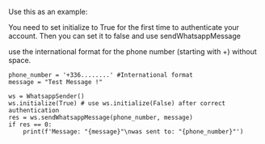 Use this as an example:

You need to set initialize to True for the first time to authenticate your account.
Then you can set it to false and use sendWhatsappMessage

use the international format for the phone number (starting with +)  without space.



    phone_number = '+336........' #International format
    message = "Test Message !"

    ws = WhatsappSender()
    ws.initialize(True) # use ws.initialize(False) after correct authentication
    res = ws.sendWhatsappMessage(phone_number, message)
    if res == 0:
        print(f'Message: "{message}"\nwas sent to: "{phone_number}"')
